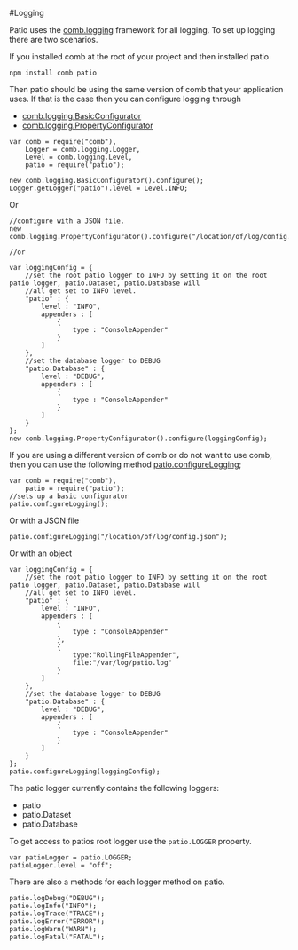 
#Logging

Patio uses the [comb.logging](http://pollenware.github.com/comb/symbols/comb.logging.Logger.html) framework for all logging. To set up logging there are two scenarios.

If you installed comb at the root of your project and then installed patio

`npm install comb patio`


Then patio should be using the same version of comb that your application uses. If that is the case then you can configure logging through

* [comb.logging.BasicConfigurator](http://pollenware.github.com/comb/symbols/comb.logging.BasicConfigurator.html)
* [comb.logging.PropertyConfigurator](http://pollenware.github.com/comb/symbols/comb.logging.PropertyConfigurator.html)

```
var comb = require("comb"),
    Logger = comb.logging.Logger,
    Level = comb.logging.Level,
    patio = require("patio");                            

new comb.logging.BasicConfigurator().configure();
Logger.getLogger("patio").level = Level.INFO;
```

Or
```
//configure with a JSON file.
new comb.logging.PropertyConfigurator().configure("/location/of/log/config.json");

//or

var loggingConfig = {
    //set the root patio logger to INFO by setting it on the root patio logger, patio.Dataset, patio.Database will
    //all get set to INFO level.
    "patio" : {
        level : "INFO",
        appenders : [
            {
                type : "ConsoleAppender"
            }
        ]
    },
    //set the database logger to DEBUG
    "patio.Database" : {
        level : "DEBUG",
        appenders : [
            {
                type : "ConsoleAppender"
            }
        ]
    }
};
new comb.logging.PropertyConfigurator().configure(loggingConfig);
```

If you are using a different version of comb or do not want to use comb, then you can use the following method [patio.configureLogging](./patio.html#configureLogging);

```
var comb = require("comb"),
    patio = require("patio");
//sets up a basic configurator
patio.configureLogging();
```

Or with a JSON file
```
patio.configureLogging("/location/of/log/config.json");
```

Or with an object

```
var loggingConfig = {
    //set the root patio logger to INFO by setting it on the root patio logger, patio.Dataset, patio.Database will
    //all get set to INFO level.
    "patio" : {
        level : "INFO",
        appenders : [
            {
                type : "ConsoleAppender"
            },
            {
                type:"RollingFileAppender",
                file:"/var/log/patio.log"
            }
        ]
    },
    //set the database logger to DEBUG
    "patio.Database" : {
        level : "DEBUG",
        appenders : [
            {
                type : "ConsoleAppender"
            }
        ]
    }
};
patio.configureLogging(loggingConfig);
```

The patio logger currently contains the following loggers:

* patio
* patio.Dataset
* patio.Database

To get access to patios root logger use the `patio.LOGGER` property.

```
var patioLogger = patio.LOGGER;
patioLogger.level = "off";
```

There are also a methods for each logger method on patio.

```
patio.logDebug("DEBUG");
patio.logInfo("INFO");
patio.logTrace("TRACE");
patio.logError("ERROR");
patio.logWarn("WARN");
patio.logFatal("FATAL");
```
